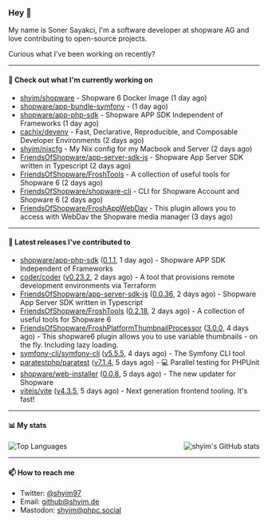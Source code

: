 ### Hey 👋

My name is Soner Sayakci, I'm a software developer at shopware AG and love contributing to open-source projects.

Curious what I've been working on recently?

---

#### 👷 Check out what I'm currently working on

- [shyim/shopware](https://github.com/shyim/shopware) - Shopware 6 Docker Image (1 day ago)
- [shopware/app-bundle-symfony](https://github.com/shopware/app-bundle-symfony) -  (1 day ago)
- [shopware/app-php-sdk](https://github.com/shopware/app-php-sdk) - Shopware APP SDK Independent of Frameworks (1 day ago)
- [cachix/devenv](https://github.com/cachix/devenv) - Fast, Declarative, Reproducible, and Composable Developer Environments (2 days ago)
- [shyim/nixcfg](https://github.com/shyim/nixcfg) - My Nix config for my Macbook and Server (2 days ago)
- [FriendsOfShopware/app-server-sdk-js](https://github.com/FriendsOfShopware/app-server-sdk-js) - Shopware App Server SDK written in Typescript (2 days ago)
- [FriendsOfShopware/FroshTools](https://github.com/FriendsOfShopware/FroshTools) - A collection of useful tools for Shopware 6 (2 days ago)
- [FriendsOfShopware/shopware-cli](https://github.com/FriendsOfShopware/shopware-cli) - CLI for Shopware Account and Shopware 6 (2 days ago)
- [FriendsOfShopware/FroshAppWebDav](https://github.com/FriendsOfShopware/FroshAppWebDav) - This plugin allows you to access with WebDav the Shopware media manager (3 days ago)

---

#### 🔭 Latest releases I've contributed to

- [shopware/app-php-sdk](https://github.com/shopware/app-php-sdk) ([0.1.1](https://github.com/shopware/app-php-sdk/releases/tag/0.1.1), 1 day ago) - Shopware APP SDK Independent of Frameworks
- [coder/coder](https://github.com/coder/coder) ([v0.23.2](https://github.com/coder/coder/releases/tag/v0.23.2), 2 days ago) - A tool that provisions remote development environments via Terraform
- [FriendsOfShopware/app-server-sdk-js](https://github.com/FriendsOfShopware/app-server-sdk-js) ([0.0.36](https://github.com/FriendsOfShopware/app-server-sdk-js/releases/tag/0.0.36), 2 days ago) - Shopware App Server SDK written in Typescript
- [FriendsOfShopware/FroshTools](https://github.com/FriendsOfShopware/FroshTools) ([0.2.18](https://github.com/FriendsOfShopware/FroshTools/releases/tag/0.2.18), 2 days ago) - A collection of useful tools for Shopware 6
- [FriendsOfShopware/FroshPlatformThumbnailProcessor](https://github.com/FriendsOfShopware/FroshPlatformThumbnailProcessor) ([3.0.0](https://github.com/FriendsOfShopware/FroshPlatformThumbnailProcessor/releases/tag/3.0.0), 4 days ago) - This shopware6 plugin allows you to use variable thumbnails - on the fly. Including lazy loading.
- [symfony-cli/symfony-cli](https://github.com/symfony-cli/symfony-cli) ([v5.5.5](https://github.com/symfony-cli/symfony-cli/releases/tag/v5.5.5), 4 days ago) - The Symfony CLI tool
- [paratestphp/paratest](https://github.com/paratestphp/paratest) ([v7.1.4](https://github.com/paratestphp/paratest/releases/tag/v7.1.4), 5 days ago) - :computer: Parallel testing for PHPUnit
- [shopware/web-installer](https://github.com/shopware/web-installer) ([0.0.8](https://github.com/shopware/web-installer/releases/tag/0.0.8), 5 days ago) - The new updater for Shopware
- [vitejs/vite](https://github.com/vitejs/vite) ([v4.3.5](https://github.com/vitejs/vite/releases/tag/v4.3.5), 5 days ago) - Next generation frontend tooling. It&#39;s fast!

---

#### 📊 My stats

<img align="right" alt="shyim's GitHub stats" src="https://github-readme-stats.vercel.app/api?username=shyim&count_private=1&show_icons=true&" />

![Top Languages](https://github-readme-stats.vercel.app/api/top-langs/?username=shyim)

---

#### 📫 How to reach me

- Twitter: [@shyim97](https://twitter.com/shyim97)
- Email: [github@shyim.de](mailto://github@shyim.de)
- Mastodon: <a rel="me" href="https://phpc.social/@shyim">shyim@phpc.social</a>
